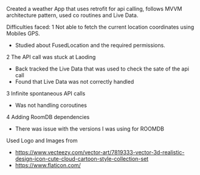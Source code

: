 Created a weather App that uses retrofit for api calling, follows MVVM architecture pattern, used co routines and Live Data. 

Difficulties faced:
1 Not able to fetch the current location coordinates using Mobiles GPS.
  - Studied about FusedLocation and the required permissions.

2 The API call was stuck at Laoding
  - Back tracked the Live Data that was used to check the sate of the api call
  - Found that Live Data was not correctly handled

3 Infinite spontaneous API calls
  - Was not handling coroutines

4 Adding RoomDB dependencies
  - There was issue with the versions I was using for ROOMDB

Used Logo and Images from 
- https://www.vecteezy.com/vector-art/7819333-vector-3d-realistic-design-icon-cute-cloud-cartoon-style-collection-set
- https://www.flaticon.com/
